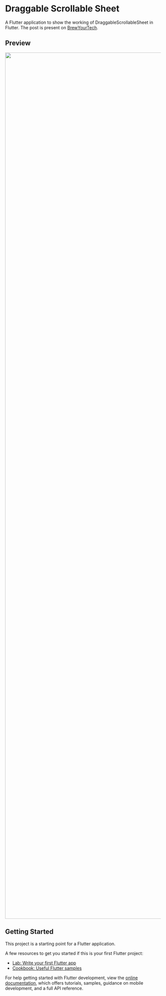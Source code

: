 # Draggable Scrollable Sheet 

A Flutter application to show the working of DraggableScrollableSheet in Flutter. The post is present on [BrewYourTech](https://www.brewyourtech.com).

## Preview

<img src="./screenshots/sheet_example.gif"  style="height: 70vh"></img>

## Getting Started

This project is a starting point for a Flutter application.

A few resources to get you started if this is your first Flutter project:

- [Lab: Write your first Flutter app](https://docs.flutter.dev/get-started/codelab)
- [Cookbook: Useful Flutter samples](https://docs.flutter.dev/cookbook)

For help getting started with Flutter development, view the
[online documentation](https://docs.flutter.dev/), which offers tutorials,
samples, guidance on mobile development, and a full API reference.
